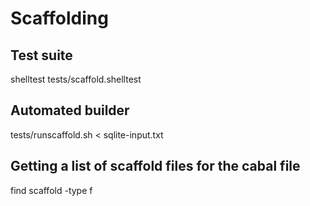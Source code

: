 # Scaffolding

## Test suite

  shelltest tests/scaffold.shelltest

## Automated builder

  tests/runscaffold.sh < sqlite-input.txt

## Getting a list of scaffold files for the cabal file

  find scaffold -type f
